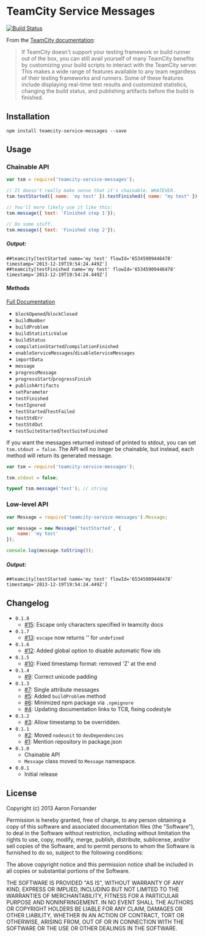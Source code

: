 # TeamCity Service Messages

[![Build Status](https://travis-ci.org/pifantastic/teamcity-service-messages.png)](https://travis-ci.org/pifantastic/teamcity-service-messages)

From the [TeamCity documentation][tcd]:

> If TeamCity doesn't support your testing framework or build runner out of the box, you
> can still avail yourself of many TeamCity benefits by customizing your build scripts to
> interact with the TeamCity server. This makes a wide range of features available to any
> team regardless of their testing frameworks and runners. Some of these features include
> displaying real-time test results and customized statistics, changing the build status,
> and publishing artifacts before the build is finished.

## Installation

```shell
npm install teamcity-service-messages --save
```

## Usage

### Chainable API

```javascript
var tsm = require('teamcity-service-messages');

// It doesn't really make sense that it's chainable. WHATEVER.
tsm.testStarted({ name: 'my test' }).testFinished({ name: "my test" });

// You'll more likely use it like this:
tsm.message({ text: 'Finished step 1'});

// Do some stuff.
tsm.message({ text: 'Finished step 2'});
```

##### Output:

```
##teamcity[testStarted name='my test' flowId='65345909446478' timestamp='2013-12-19T19:54:24.449Z']
##teamcity[testFinished name='my test' flowId='65345909446478' timestamp='2013-12-19T19:54:24.449Z']
```

#### Methods

[Full Documentation][tcd]

* `blockOpened`/`blockClosed`
* `buildNumber`
* `buildProblem`
* `buildStatisticValue`
* `buildStatus`
* `compilationStarted`/`compilationFinished`
* `enableServiceMessages`/`disableServiceMessages`
* `importData`
* `message`
* `progressMessage`
* `progressStart`/`progressFinish`
* `publishArtifacts`
* `setParameter`
* `testFinished`
* `testIgnored`
* `testStarted`/`testFailed`
* `testStdErr`
* `testStdOut`
* `testSuiteStarted`/`testSuiteFinished`

If you want the messages returned instead of printed to stdout, you can set `tsm.stdout = false`.
The API will no longer be chainable, but instead, each method will return its generated message.

```javascript
var tsm = require('teamcity-service-messages');

tsm.stdout = false;

typeof tsm.message('test'); // string
```

### Low-level API

```javascript
var Message = require('teamcity-service-messages').Message;

var message = new Message('testStarted', {
	name: 'my test'
});

console.log(message.toString());
```

##### Output:

```
##teamcity[testStarted name='my test' flowId='65345909446478' timestamp='2013-12-19T19:54:24.449Z']
```

## Changelog

* `0.1.8`
  * [#15](https://github.com/pifantastic/teamcity-service-messages/pull/15): Escape only characters specified in teamcity docs
* `0.1.7`
  * [#13](https://github.com/pifantastic/teamcity-service-messages/pull/13): `escape` now returns '' for `undefined`
* `0.1.6`
  * [#12](https://github.com/pifantastic/teamcity-service-messages/pull/12): Added global option to disable automatic flow ids
* `0.1.5`
	* [#10](https://github.com/pifantastic/teamcity-service-messages/pull/10): Fixed timestamp format: removed 'Z' at the end
* `0.1.4`
	* [#9](https://github.com/pifantastic/teamcity-service-messages/pull/9): Correct unicode padding
* `0.1.3`
	* [#7](https://github.com/pifantastic/teamcity-service-messages/issues/7): Single attribute messages
	* [#5](https://github.com/pifantastic/teamcity-service-messages/pull/5): Added `buildProblem` method
	* [#6](https://github.com/pifantastic/teamcity-service-messages/pull/6): Minimized npm package via `.npmignore`
	* [#4](https://github.com/pifantastic/teamcity-service-messages/pull/4): Updating documentation links to TC8, fixing codestyle
* `0.1.2`
	* [#3](https://github.com/pifantastic/teamcity-service-messages/pull/3): Allow timestamp to be overridden.
* `0.1.1`
	* [#2](https://github.com/pifantastic/teamcity-service-messages/pull/2): Moved `nodeunit` to `devDependencies`
	* [#1](https://github.com/pifantastic/teamcity-service-messages/pull/1): Mention repository in package.json
* `0.1.0`
	* Chainable API
	* `Message` class moved to `Message` namespace.
* `0.0.1`
	* Initial release

## License

Copyright (c) 2013 Aaron Forsander

Permission is hereby granted, free of charge, to any person obtaining a copy
of this software and associated documentation files (the "Software"), to deal
in the Software without restriction, including without limitation the rights
to use, copy, modify, merge, publish, distribute, sublicense, and/or sell
copies of the Software, and to permit persons to whom the Software is
furnished to do so, subject to the following conditions:

The above copyright notice and this permission notice shall be included in
all copies or substantial portions of the Software.

THE SOFTWARE IS PROVIDED "AS IS", WITHOUT WARRANTY OF ANY KIND, EXPRESS OR
IMPLIED, INCLUDING BUT NOT LIMITED TO THE WARRANTIES OF MERCHANTABILITY,
FITNESS FOR A PARTICULAR PURPOSE AND NONINFRINGEMENT. IN NO EVENT SHALL THE
AUTHORS OR COPYRIGHT HOLDERS BE LIABLE FOR ANY CLAIM, DAMAGES OR OTHER
LIABILITY, WHETHER IN AN ACTION OF CONTRACT, TORT OR OTHERWISE, ARISING FROM,
OUT OF OR IN CONNECTION WITH THE SOFTWARE OR THE USE OR OTHER DEALINGS IN
THE SOFTWARE.

[tcd]: http://confluence.jetbrains.com/display/TCD8/Build+Script+Interaction+with+TeamCity
